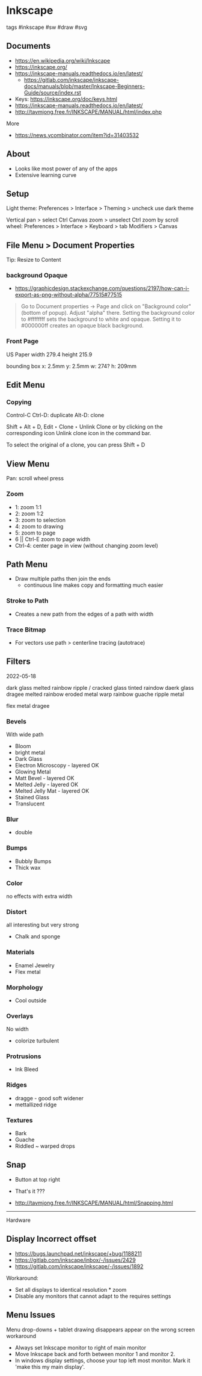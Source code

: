 # Inkscape

tags #inkscape #sw #draw #svg

## Documents

* https://en.wikipedia.org/wiki/Inkscape
* https://inkscape.org/
* https://inkscape-manuals.readthedocs.io/en/latest/
	* https://gitlab.com/inkscape/inkscape-docs/manuals/blob/master/Inkscape-Beginners-Guide/source/index.rst
* Keys: https://inkscape.org/doc/keys.html
* https://inkscape-manuals.readthedocs.io/en/latest/
* http://tavmjong.free.fr/INKSCAPE/MANUAL/html/index.php

More
* https://news.ycombinator.com/item?id=31403532


## About

* Looks like most power of any of the apps
* Extensive learning curve

## Setup

Light theme: Preferences > Interface > Theming > uncheck use dark theme

Vertical pan > select Ctrl
Canvas zoom > unselect Ctrl
zoom by scroll wheel: Preferences > Interface > Keyboard > tab Modifiers > Canvas


## File Menu > Document Properties

Tip: Resize to Content

### background Opaque

* https://graphicdesign.stackexchange.com/questions/2197/how-can-i-export-as-png-without-alpha/77515#77515

> Go to Document properties → Page and click on "Background color" (bottom of popup). Adjust "alpha" there. Setting the background color to #ffffffff sets the background to white and opaque. Setting it to #000000ff creates an opaque black background.

### Front Page

US Paper
width 279.4
height 215.9

bounding box
x: 2.5mm
y: 2.5mm
w: 274?
h: 209mm

## Edit Menu

### Copying

Control-C
Ctrl-D: duplicate
Alt-D: clone

Shift + Alt + D, Edit ‣ Clone ‣ Unlink Clone or by clicking on the corresponding icon Unlink clone icon in the command bar.

To select the original of a clone, you can press Shift + D


## View Menu

Pan: scroll wheel press

### Zoom

* 1: zoom 1:1
* 2: zoom 1:2
* 3: zoom to selection
* 4: zoom to drawing
* 5: zoom to page
* 6 || Ctrl-E  zoom to page width
* Ctrl-4: center page in view (without changing zoom level)

## Path Menu

* Draw multiple paths then join the ends
  * continuous line makes copy and formatting much easier

### Stroke to Path

* Creates a new path from the edges of a path with width

### Trace Bitmap

* For vectors use path > centerline tracing (autotrace)

## Filters

2022-05-18

dark glass melted rainbow ripple /  cracked glass tinted raindow daerk glass
dragee melted rainbow eroded metal
warp rainbow guache ripple metal

flex metal dragee

### Bevels

With wide path
* Bloom
* bright metal
* Dark Glass
* Electron Microscopy - layered OK
* Glowing Metal
* Matt Bevel - layered OK
* Melted Jelly - layered OK
* Melted Jelly Mat - layered OK
* Stained Glass
* Translucent

### Blur

* double

### Bumps

* Bubbly Bumps
* Thick wax

### Color

no effects with extra width

### Distort

all interesting but very strong

* Chalk and sponge

### Materials

* Enamel Jewelry
* Flex metal

### Morphology

* Cool outside

### Overlays

No width

* colorize turbulent


### Protrusions

* Ink Bleed


### Ridges

* dragge - good soft widener
* mettallized ridge

### Textures

* Bark
* Guache
* Riddled ~ warped drops

## Snap

* Button at top right
* That's it ???

* http://tavmjong.free.fr/INKSCAPE/MANUAL/html/Snapping.html

***

Hardware

## Display Incorrect offset

* https://bugs.launchpad.net/inkscape/+bug/1188211
* https://gitlab.com/inkscape/inbox/-/issues/2429
* https://gitlab.com/inkscape/inkscape/-/issues/1892

Workaround:

* Set all displays to identical resolution * zoom
* Disable any monitors that cannot adapt to the requires settings

## Menu Issues

Menu drop-downs + tablet drawing disappears appear on the wrong screen workaround

* Always set Inkscape monitor to right of main monitor
* Move Inkscape back and forth between monitor 1 and monitor 2.
* In windows display settings, choose your top left most monitor. Mark it 'make this my main display'.
